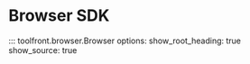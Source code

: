 # Browser SDK

::: toolfront.browser.Browser
    options:
      show_root_heading: true
      show_source: true